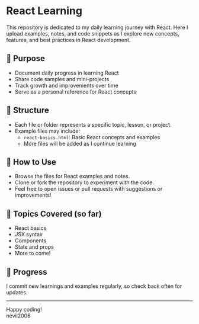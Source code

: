 # React Learning

This repository is dedicated to my daily learning journey with React. Here I upload examples, notes, and code snippets as I explore new concepts, features, and best practices in React development.

## 🚀 Purpose

- Document daily progress in learning React
- Share code samples and mini-projects
- Track growth and improvements over time
- Serve as a personal reference for React concepts

## 📂 Structure

- Each file or folder represents a specific topic, lesson, or project.
- Example files may include:
  - `react-basics.html`: Basic React concepts and examples
  - More files will be added as I continue learning

## 📝 How to Use

- Browse the files for React examples and notes.
- Clone or fork the repository to experiment with the code.
- Feel free to open issues or pull requests with suggestions or improvements!

## 🌱 Topics Covered (so far)

- React basics
- JSX syntax
- Components
- State and props
- More to come!

## 📅 Progress

I commit new learnings and examples regularly, so check back often for updates.

---

Happy coding!  
nevil2006
